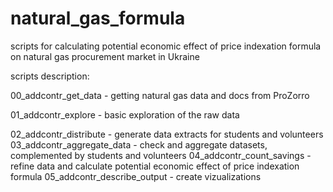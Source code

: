 # natural_gas_formula
scripts for calculating potential economic effect of price indexation formula on natural gas procurement market in Ukraine

scripts description:

00_addcontr_get_data - getting natural gas data and docs from ProZorro

01_addcontr_explore - basic exploration of the raw data

02_addcontr_distribute - generate data extracts for students and volunteers
03_addcontr_aggregate_data - check and aggregate datasets, complemented by students and volunteers
04_addcontr_count_savings - refine data and calculate potential economic effect of price indexation formula
05_addcontr_describe_output - create vizualizations
